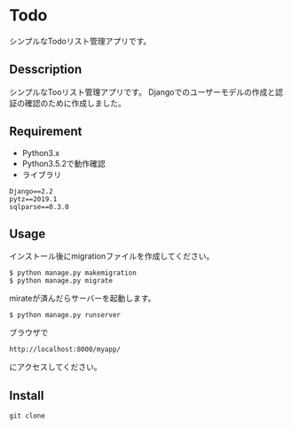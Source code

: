 Todo
====

シンプルなTodoリスト管理アプリです。

## Desscription

シンプルなTooリスト管理アプリです。
Djangoでのユーザーモデルの作成と認証の確認のために作成しました。

## Requirement
- Python3.x
- Python3.5.2で動作確認
- ライブラリ
```
Django==2.2
pytz==2019.1
sqlparse==0.3.0
```

## Usage

インストール後にmigrationファイルを作成してください。

```
$ python manage.py makemigration
$ python manage.py migrate
```

mirateが済んだらサーバーを起動します。

```
$ python manage.py runserver
```

ブラウザで

```
http://localhost:8000/myapp/
```

にアクセスしてください。


## Install
```
git clone
```
